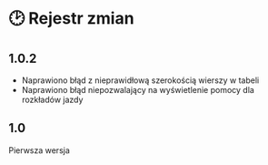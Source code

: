 # 🕑 Rejestr zmian

## 1.0.2

- Naprawiono błąd z nieprawidłową szerokością wierszy w tabeli
- Naprawiono błąd niepozwalający na wyświetlenie pomocy dla rozkładów jazdy

## 1.0

Pierwsza wersja
